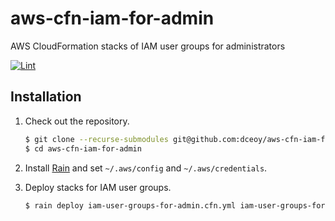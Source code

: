 aws-cfn-iam-for-admin
=====================

AWS CloudFormation stacks of IAM user groups for administrators

[![Lint](https://github.com/dceoy/aws-cfn-iam-for-admin/actions/workflows/lint.yml/badge.svg)](https://github.com/dceoy/aws-cfn-iam-for-admin/actions/workflows/lint.yml)

Installation
------------

1.  Check out the repository.

    ```sh
    $ git clone --recurse-submodules git@github.com:dceoy/aws-cfn-iam-for-admin.git
    $ cd aws-cfn-iam-for-admin
    ```

2.  Install [Rain](https://github.com/aws-cloudformation/rain) and set `~/.aws/config` and `~/.aws/credentials`.

3.  Deploy stacks for IAM user groups.

    ```sh
    $ rain deploy iam-user-groups-for-admin.cfn.yml iam-user-groups-for-admin
    ```
